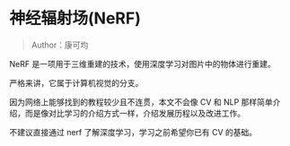 # 神经辐射场(NeRF)

> Author：康可均

NeRF 是一项用于三维重建的技术，使用深度学习对图片中的物体进行重建。

严格来讲，它属于计算机视觉的分支。

因为网络上能够找到的教程较少且不连贯，本文不会像 CV 和 NLP 那样简单介绍，而是像对比学习的介绍方式一样，介绍发展历程以及改进工作。

不建议直接通过 nerf 了解深度学习，学习之前希望你已有 CV 的基础。
